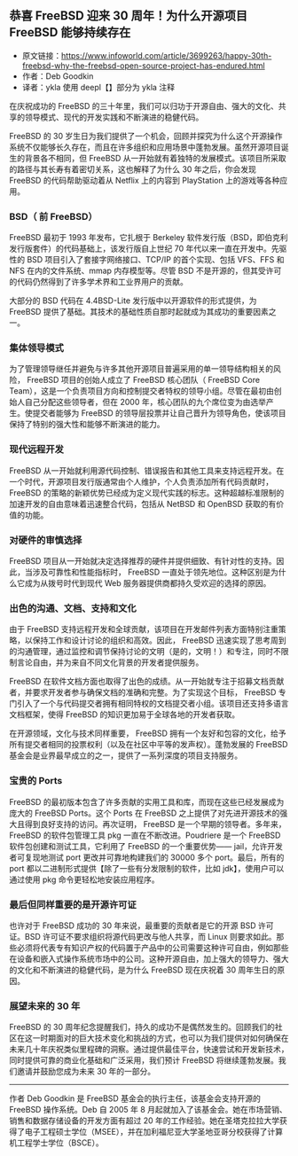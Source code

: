 ## 恭喜 FreeBSD 迎来 30 周年！为什么开源项目 FreeBSD 能够持续存在


 - 原文链接：https://www.infoworld.com/article/3699263/happy-30th-freebsd-why-the-freebsd-open-source-project-has-endured.html
 - 作者：Deb Goodkin
 - 译者：ykla 使用 deepl【】部分为 ykla 注释


在庆祝成功的 FreeBSD 的三十年里，我们可以归功于开源自由、强大的文化、共享的领导模式、现代的开发实践和不断演进的稳健代码。

 FreeBSD 的 30 岁生日为我们提供了一个机会，回顾并探究为什么这个开源操作系统不仅能够长久存在，而且在许多组织和应用场景中蓬勃发展。虽然开源项目诞生的背景各不相同，但 FreeBSD 从一开始就有着独特的发展模式。该项目所采取的路径与其长寿有着密切关系，这也解释了为什么 30 年之后，你会发现 FreeBSD 的代码帮助驱动着从 Netflix 上的内容到 PlayStation 上的游戏等各种应用。


### BSD（ 前 FreeBSD）

 FreeBSD 最初于 1993 年发布，它扎根于 Berkeley 软件发行版（BSD，即伯克利发行版套件）的代码基础上，该发行版自上世纪 70 年代以来一直在开发中。先驱性的 BSD 项目引入了套接字网络接口、TCP/IP 的首个实现、包括 VFS、FFS 和 NFS 在内的文件系统、mmap 内存模型等。尽管 BSD 不是开源的，但其受许可的代码仍然得到了许多学术界和工业界用户的贡献。

大部分的 BSD 代码在 4.4BSD-Lite 发行版中以开源软件的形式提供，为 FreeBSD 提供了基础。其技术的基础性质自那时起就成为其成功的重要因素之一。

### 集体领导模式

为了管理领导继任并避免与许多其他开源项目普遍采用的单一领导结构相关的风险， FreeBSD 项目的创始人成立了 FreeBSD 核心团队（ FreeBSD  Core Team），这是一个负责项目方向和控制提交者特权的领导小组。尽管在最初由创始人自己分配这些领导者，但在 2000 年，核心团队的九个席位变为由选举产生。使提交者能够为 FreeBSD 的领导层投票并让自己晋升为领导角色，使该项目保持了特别的强大性和能够不断演进的能力。

### 现代远程开发

 FreeBSD 从一开始就利用源代码控制、错误报告和其他工具来支持远程开发。在一个时代，开源项目发行版通常由个人维护，个人负责添加所有代码贡献时， FreeBSD 的策略的新颖优势已经成为定义现代实践的标志。这种超越标准限制的加速开发的自由意味着迅速整合代码，包括从 NetBSD 和 OpenBSD 获取的有价值的功能。

### 对硬件的审慎选择

 FreeBSD 项目从一开始就决定选择推荐的硬件并提供细致、有针对性的支持。因此，当涉及可靠性和性能指标时， FreeBSD 一直处于领先地位。这种区别是为什么它成为从拨号时代到现代 Web 服务器提供商都持久受欢迎的选择的原因。

### 出色的沟通、文档、支持和文化

由于 FreeBSD 支持远程开发和全球贡献，该项目在开发邮件列表方面特别注重策略，以保持工作和设计讨论的组织和高效。因此， FreeBSD 迅速实现了思考周到的沟通管理，通过监控和调节保持讨论的文明（是的，文明！）和专注，同时不限制言论自由，并为来自不同文化背景的开发者提供服务。

 FreeBSD 在软件文档方面也取得了出色的成绩。从一开始就专注于招募文档贡献者，并要求开发者参与确保文档的准确和完整。为了实现这个目标， FreeBSD 专门引入了一个与代码提交者拥有相同特权的文档提交者小组。该项目还支持多语言文档框架，使得 FreeBSD 的知识更加易于全球各地的开发者获取。

在开源领域，文化与技术同样重要， FreeBSD 拥有一个友好和包容的文化，给予所有提交者相同的投票权利（以及在社区中平等的发声权）。蓬勃发展的 FreeBSD 基金会是业界最早成立的之一，提供了一系列深度的项目支持服务。

### 宝贵的 Ports

 FreeBSD 的最初版本包含了许多贡献的实用工具和库，而现在这些已经发展成为庞大的 FreeBSD Ports。这个 Ports 在 FreeBSD 之上提供了对先进开源技术的强大且得到良好支持的访问。再次证明， FreeBSD 是一个早期的领导者。多年来， FreeBSD 的软件包管理工具 pkg 一直在不断改进。Poudriere 是一个 FreeBSD 软件包创建和测试工具，它利用了 FreeBSD 的一个重要优势—— jail，允许开发者可复现地测试 port 更改并可靠地构建我们的 30000 多个 port。最后，所有的 port 都以二进制形式提供【除了一些有分发限制的软件，比如 jdk】，使用户可以通过使用 pkg 命令更轻松地安装应用程序。

### 最后但同样重要的是开源许可证

也许对于 FreeBSD 成功的 30 年来说，最重要的贡献者是它的开源 BSD 许可证。BSD 许可证不要求组织将源代码更改与他人共享，而 Linux 则要求如此。那些必须将代表专有知识产权的代码置于产品中的公司需要这种许可自由，例如那些在设备和嵌入式操作系统市场中的公司。这种开源自由，加上强大的领导力、强大的文化和不断演进的稳健代码，是为什么 FreeBSD 现在庆祝着 30 周年生日的原因。

### 展望未来的 30 年

 FreeBSD 的 30 周年纪念提醒我们，持久的成功不是偶然发生的。回顾我们的社区在这一时期面对的巨大技术变化和挑战的方式，也可以为我们提供对如何确保在未来几十年庆祝类似里程碑的洞察。通过提供最佳平台，快速尝试和开发新技术，同时提供可靠的商业化基础和广泛采用，我们预计 FreeBSD 将继续蓬勃发展。我们邀请并鼓励您成为未来 30 年的一部分。

------

作者 Deb Goodkin 是 FreeBSD 基金会的执行主任，该基金会支持开源的 FreeBSD 操作系统。Deb 自 2005 年 8 月起就加入了该基金会。她在市场营销、销售和数据存储设备的开发方面有超过 20 年的工作经验。她在圣塔克拉拉大学获得了电子工程硕士学位（MSEE），并在加利福尼亚大学圣地亚哥分校获得了计算机工程学士学位（BSCE）。
